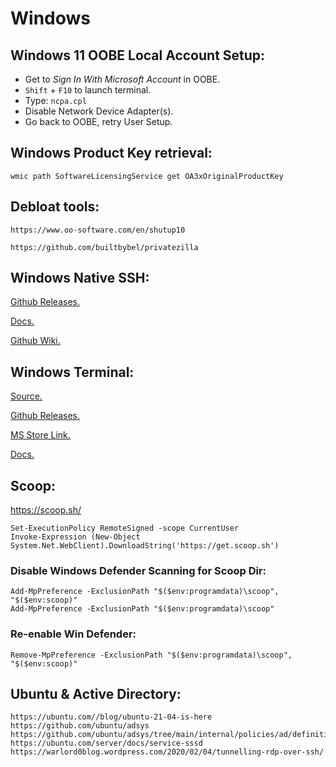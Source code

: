 # Windows

## Windows 11 OOBE Local Account Setup:

-   Get to _Sign In With Microsoft Account_ in OOBE.
-   `Shift` + `F10` to launch terminal.
-   Type: `ncpa.cpl`
-   Disable Network Device Adapter(s).
-   Go back to OOBE, retry User Setup.

## Windows Product Key retrieval:

`wmic path SoftwareLicensingService get OA3xOriginalProductKey`

## Debloat tools:

`https://www.oo-software.com/en/shutup10`

`https://github.com/builtbybel/privatezilla`

## Windows Native SSH:

[Github Releases.](https://github.com/PowerShell/Win32-OpenSSH/releases)

[Docs.](https://docs.microsoft.com/en-us/windows-server/administration/openssh/openssh_server_configuration)

[Github Wiki.](https://github.com/powershell/win32-openssh/wiki)

## Windows Terminal:

[Source.](https://github.com/Microsoft/Terminal)

[Github Releases.](https://github.com/microsoft/terminal/releases)

[MS Store Link.](https://apps.microsoft.com/store/detail/windows-terminal/9N0DX20HK701?hl=en-us&gl=US)

[Docs.](https://docs.microsoft.com/en-us/windows/terminal/)

## Scoop:

<https://scoop.sh/>

```
Set-ExecutionPolicy RemoteSigned -scope CurrentUser
Invoke-Expression (New-Object System.Net.WebClient).DownloadString('https://get.scoop.sh')
```
### Disable Windows Defender Scanning for Scoop Dir:

```
Add-MpPreference -ExclusionPath "$($env:programdata)\scoop", "$($env:scoop)"
Add-MpPreference -ExclusionPath "$($env:programdata)\scoop"
```
### Re-enable Win Defender:
`Remove-MpPreference -ExclusionPath "$($env:programdata)\scoop", "$($env:scoop)"`

## Ubuntu & Active Directory:

```
https://ubuntu.com//blog/ubuntu-21-04-is-here
https://github.com/ubuntu/adsys
https://github.com/ubuntu/adsys/tree/main/internal/policies/ad/definitions/policy/Ubuntu/all
https://ubuntu.com/server/docs/service-sssd
https://warlord0blog.wordpress.com/2020/02/04/tunnelling-rdp-over-ssh/
```
